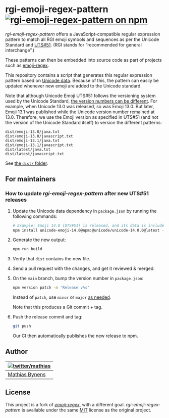 # rgi-emoji-regex-pattern [![rgi-emoji-regex-pattern on npm](https://img.shields.io/npm/v/rgi-emoji-regex-pattern)](https://www.npmjs.com/package/rgi-emoji-regex-pattern)

_rgi-emoji-regex-pattern_ offers a JavaScript-compatible regular expression pattern to match all RGI emoji symbols and sequences as per the Unicode Standard and [UTS#51](https://www.unicode.org/reports/tr51/). (RGI stands for “recommended for general interchange”.)

These patterns can then be embedded into source code as part of projects such as [emoji-regex](https://github.com/mathiasbynens/emoji-regex).

This repository contains a script that generates this regular expression pattern based on [Unicode data](https://github.com/node-unicode/node-unicode-data). Because of this, the pattern can easily be updated whenever new emoji are added to the Unicode standard.

Note that although Unicode Emoji UTS#51 follows the versioning system used by the Unicode Standard, [the version numbers can be different](https://www.unicode.org/reports/tr51/#EmojiVersions). For example, when Unicode 13.0 was released, so was Emoji 13.0. But later, Emoji 13.1 was published while the Unicode version number remained at 13.0. Therefore, we use the Emoji version as specified in UTS#51 (and not the version of the Unicode Standard itself) to version the different patterns:

```
dist/emoji-13.0/java.txt
dist/emoji-13.0/javascript.txt
dist/emoji-13.1/java.txt
dist/emoji-13.1/javascript.txt
dist/latest/java.txt
dist/latest/javascript.txt
```

See [the `dist/` folder](https://github.com/mathiasbynens/rgi-emoji-regex-pattern/tree/main/dist).

## For maintainers

### How to update _rgi-emoji-regex-pattern_ after new UTS#51 releases

1. Update the Unicode data dependency in `package.json` by running the following commands:

    ```sh
    # Example: Emoji 14.0 (UTS#51) is released, and its data is included in the @unicode/unicode-14.0.0 package.
    npm install unicode-emoji-14.0@npm:@unicode/unicode-14.0.0@latest --save-dev
    ````

1. Generate the new output:

    ```sh
    npm run build
    ```

1. Verify that `dist` contains the new file.

1. Send a pull request with the changes, and get it reviewed & merged.

1. On the `main` branch, bump the version number in `package.json`:

    ```sh
    npm version patch -m 'Release v%s'
    ```

    Instead of `patch`, use `minor` or `major` [as needed](https://semver.org/).

    Note that this produces a Git commit + tag.

1. Push the release commit and tag:

    ```sh
    git push
    ```

    Our CI then automatically publishes the new release to npm.

## Author

| [![twitter/mathias](https://gravatar.com/avatar/24e08a9ea84deb17ae121074d0f17125?s=70)](https://twitter.com/mathias "Follow @mathias on Twitter") |
|---|
| [Mathias Bynens](https://mathiasbynens.be/) |

## License

This project is a fork of [_emoji-regex_](https://github.com/mathiasbynens/emoji-regex), with a different goal. _rgi-emoji-regex-pattern_ is available under the same [MIT](https://mths.be/mit) license as the original project.
